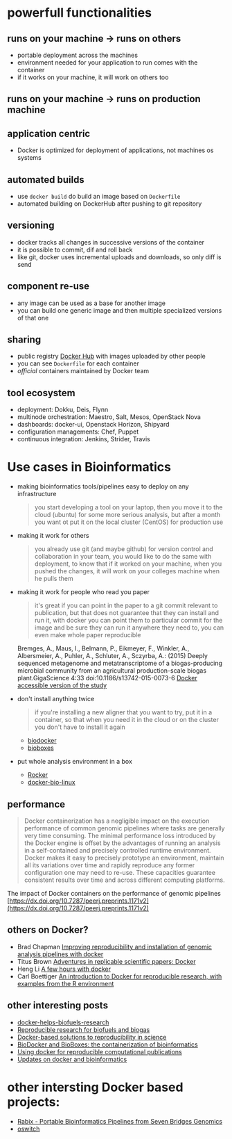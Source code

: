 # powerfull functionalities
## runs on your machine -> runs on others
- portable deployment across the machines
- environment needed for your application to run comes with the container
- if it works on your machine, it will work on others too

## runs on your machine -> runs on production machine
## application centric
- Docker is optimized for deployment of applications, not machines os systems

## automated builds
- use `docker build` do build an image based on `Dockerfile`
- automated building on DockerHub after pushing to git repository

## versioning
- docker tracks all changes in successive versions of the container
- it is possible to commit, dif and roll back
- like git, docker uses incremental uploads and downloads, so only diff is send

## component re-use
- any image can be used as a base for another image
- you can build one generic image and then multiple specialized versions of that one

## sharing
- public registry [Docker Hub](https://hub.docker.com/) with images uploaded by other people
- you can see `Dockerfile` for each container
- _official_ containers maintained by Docker team

## tool ecosystem
- deployment: Dokku, Deis, Flynn
- multinode orchestration: Maestro, Salt, Mesos, OpenStack Nova
- dashboards: docker-ui, Openstack Horizon, Shipyard
- configuration managements: Chef, Puppet
- continuous integration: Jenkins, Strider, Travis

# Use cases in Bioinformatics
- making bioinformatics tools/pipelines easy to deploy on any infrastructure

  > you start developing a tool on your laptop, then you move it to the cloud (ubuntu) for some more serious analysis, but after a month you want ot put it on the local cluster (CentOS) for production use

- making it work for others

  > you already use git (and maybe github) for version control and collaboration in your team, you would like to do the same with deployment, to know that if it worked on your machine, when you pushed the changes, it will work on your colleges machine when he pulls them

- making it work for people who read you paper

  > it's great if you can point in the paper to a git commit relevant to publication, but that does not guarantee that they can install and run it, with docker you can point them to particular commit for the image and be sure they can run it anywhere they need to, you can even make whole paper reproducible

    Bremges, A., Maus, I., Belmann, P., Eikmeyer, F., Winkler, A., Albersmeier, A., Puhler, A., Schluter, A., Sczyrba, A.: (2015) Deeply sequenced metagenome and metatranscriptome of a biogas-producing microbial community from an agricultural production-scale biogas plant.GigaScience 4:33 doi:10.1186/s13742-015-0073-6 [Docker accessible version of the study](https://registry.hub.docker.com/u/metagenomics/2015-biogas-cebitec/)

- don't install anything twice

  > if you're installing a new aligner that you want to try, put it in a container, so that when you need it in the cloud or on the cluster you don't have to install it again

  - [biodocker](https://github.com/BioDocker)
  - [bioboxes](https://github.com/bioboxes)

- put whole analysis environment in a box
  - [Rocker](https://github.com/rocker-org)
  - [docker-bio-linux](https://hub.docker.com/r/gawbul/docker-bio-linux8/)

## performance
> Docker containerization has a negligible impact on the execution performance of common genomic pipelines where tasks are generally very time consuming. The minimal performance loss introduced by the Docker engine is offset by the advantages of running an analysis in a self-contained and precisely controlled runtime environment. Docker makes it easy to precisely prototype an environment, maintain all its variations over time and rapidly reproduce any former configuration one may need to re-use. These capacities guarantee consistent results over time and across different computing platforms.

The impact of Docker containers on the performance of genomic pipelines [https://dx.doi.org/10.7287/peerj.preprints.1171v2](https://dx.doi.org/10.7287/peerj.preprints.1171v2)

## others on Docker?
- Brad Chapman [Improving reproducibility and installation of genomic analysis pipelines with docker](http://bcb.io/2014/03/06/improving-reproducibility-and-installation-of-genomic-analysis-pipelines-with-docker/)
- Titus Brown [Adventures in replicable scientific papers: Docker](http://ivory.idyll.org/blog//2015-docker-and-replicating-papers.html)
- Heng Li [A few hours with docker](https://lh3.github.io/2015/04/25/a-few-hours-with-docker/)
- Carl Boettiger [An introduction to Docker for reproducible research, with examples from the R environment](http://arxiv.org/abs/1410.0846)

## other interesting posts
- [docker-helps-biofuels-research](http://www.software.ac.uk/blog/2015-07-30-docker-helps-biofuels-research)
- [Reproducible research for biofuels and biogas](http://www.eurekalert.org/pub_releases/2015-07/g-rrf072715.php)
- [Docker-based solutions to reproducibility in science](http://blog.sbgenomics.com/docker-based-solutions-to-reproducibility-in-science/)
- [BioDocker and BioBoxes: the containerization of bioinformatics](http://www.acgt.me/blog/2015/8/25/biodocker-and-bioboxes-the-containerization-of-bioinformatics)
- [Using docker for reproducible computational publications](http://melissagymrek.com/science/2014/08/29/docker-reproducible-research.html)
- [Updates on docker and bioinformatics](http://bioinfoblog.it/2015/03/updates-on-docker-and-bioinformatics/)

# other intersting Docker based projects:
- [Rabix - Portable Bioinformatics Pipelines from Seven Bridges Genomics](www.rabix.org)
- [oswitch](https://github.com/wurmlab/oswitch)
